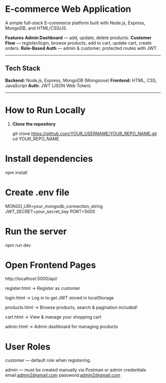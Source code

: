 #  E-commerce Web Application

A simple full-stack E-commerce platform built with Node.js, Express, MongoDB, and HTML/CSS/JS.

**Features**
**Admin Dashboard** — add, update, delete products.
**Customer Flow** — register/login, browse products, add to cart, update cart, create orders.
**Role-Based Auth** — admin & customer, protected routes with JWT.

---

##  Tech Stack

**Backend:** Node.js, Express, MongoDB (Mongoose)
**Frontend:** HTML, CSS,  JavaScript
**Auth:** JWT (JSON Web Token)

---

# How to Run Locally

1. **Clone the repository**
   
   git clone https://github.com/YOUR_USERNAME/YOUR_REPO_NAME.git
   cd YOUR_REPO_NAME

# Install dependencies
npm install

# Create .env file

MONGO_URI=your_mongodb_connection_string
JWT_SECRET=your_secret_key
PORT=5000

# Run the server
npm run dev


# Open Frontend Pages
http://localhost:5000/api/

register.html → Register as customer 

login.html → Log in to get JWT stored in localStorage

products.html → Browse products, search & pagination included!

cart.html → View & manage your shopping cart

admin.html → Admin dashboard for managing products

# User Roles
customer — default role when registering.

admin — must be created manually via Postman or 
 admin credentials
 email:admin2@gmail.com
 password:admin2@gmail.com